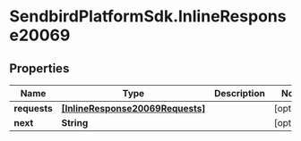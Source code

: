 # SendbirdPlatformSdk.InlineResponse20069

## Properties

Name | Type | Description | Notes
------------ | ------------- | ------------- | -------------
**requests** | [**[InlineResponse20069Requests]**](InlineResponse20069Requests.md) |  | [optional] 
**next** | **String** |  | [optional] 


